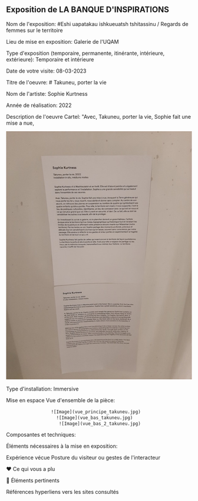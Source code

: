 
## Exposition de LA BANQUE D'INSPIRATIONS

Nom de l'exposition: #Eshi uapatakau ishkueuatsh tshitassinu / Regards de femmes sur le territoire

Lieu de mise en exposition: Galerie de l'UQAM

Type d'exposition (temporaire, permanente, itinérante, intérieure, extérieure): Temporaire et intérieure

Date de votre visite: 08-03-2023

Titre de l'oeuvre: # Takuneu, porter la vie

Nom de l'artiste: Sophie Kurtness

Année de réalisation: 2022

Description de l'oeuvre Cartel:
"Avec, Takuneu, porter la vie, Sophie fait une mise a nue, 


![Image](description_ouvre_takuneu.jpg)

Type d'installation: Immersive

Mise en espace Vue d'ensemble de la pièce:
                     
                     ![Image](vue_principe_takuneu.jpg)
                       ![Image](vue_bas_takuneu.jpg)
                        ![Image](vue_bas_2_takuneu.jpg)
                      

Composantes et techniques: 

Éléments nécessaires à la mise en exposition:

Expérience vécue Posture du visiteur ou gestes de l'interacteur

❤️ Ce qui vous a plu

🤔 Éléments pertinents 

Références hyperliens vers les sites consultés

